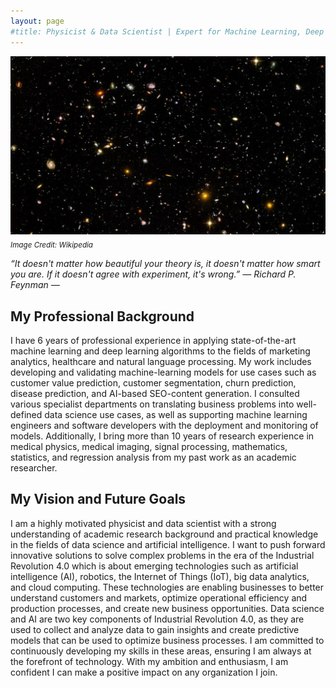 ```yaml
---
layout: page
#title: Physicist & Data Scientist | Expert for Machine Learning, Deep Learning and Natural Language Processing 
---
```


![universe](images/artificial_intelligence.png)\
<sub>*Image Credit: Wikipedia*

*“It doesn't matter how beautiful your theory is, it doesn't matter how smart you are. If it doesn't agree with experiment, it's wrong.” ― Richard P. Feynman ―*


## My Professional Background
I have 6 years of professional experience in applying state-of-the-art machine learning and deep learning algorithms to the fields of marketing analytics, healthcare and natural language processing. My work includes developing and validating machine-learning models for use cases such as customer value prediction, customer segmentation, churn prediction, disease prediction, and AI-based SEO-content generation. I consulted various specialist departments on translating business problems into well-defined data science use cases, as well as supporting machine learning engineers and software developers with the deployment and monitoring of models. Additionally, I bring more than 10 years of research experience in medical physics, medical imaging, signal processing, mathematics, statistics, and regression analysis from my past work as an academic researcher.

## My Vision and Future Goals
I am a highly motivated physicist and data scientist with a strong understanding of academic research background and practical knowledge in the fields of data science and artificial intelligence. I want to push forward innovative solutions to solve complex problems in the era of the Industrial Revolution 4.0 which is about emerging technologies such as artificial intelligence (AI), robotics, the Internet of Things (IoT), big data analytics, and cloud computing. These technologies are enabling businesses to better understand customers and markets, optimize operational efficiency and production processes, and create new business opportunities. Data science and AI are two key components of Industrial Revolution 4.0, as they are used to collect and analyze data to gain insights and create predictive models that can be used to optimize business processes. I am committed to continuously developing my skills in these areas, ensuring I am always at the forefront of technology. With my ambition and enthusiasm, I am confident I can make a positive impact on any organization I join.

